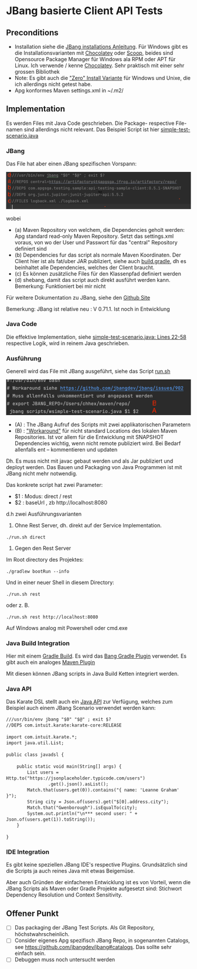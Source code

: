 # JBang basierte Client API Tests

## Preconditions

- Installation siehe die
  [JBang installations Anleitung](https://github.com/jbangdev/jbang#installation).
  Für Windows gibt es die Installationsvarianten mit
  [Chocolatey](https://chocolatey.org) oder [Scoop](https://scoop.sh),
  beides sind Opensource Package Manager für Windows ala RPM oder APT
  für Linux. Ich verwende / kenne [Chocolatey](https://chocolatey.org).
  Sehr praktisch mit einer sehr grossen Bibliothek
- Note: Es gibt auch die ["Zero" Install
  Variante](https://github.com/jbangdev/jbang#zero-install) für Windows
  und Unixe, die ich allerdings nicht getest habe.
- Apg konformes Maven settings.xml in ~/.m2/


## Implementation

Es werden Files mit Java Code geschrieben. Die Package- respective File-
namen sind allerdings nicht relevant. Das Beispiel Script ist hier
[simple-test-scenario.java](scripts/simple-test-scenario.java)

### JBang

Das File hat aber einen JBang spezifischen Vorspann:

![jbang_vor.png](screenshots/jbang_vor.png)

wobei

- (a) Maven Repository von welchem, die Dependencies geholt werden: Apg
  standard read-only Maven Repository. Setzt das settings.xml voraus,
  von wo der User und Passwort für das "central"  Repository definiert
  sind
- (b) Dependencies fur das script als normale Maven Koordinaten. Der
  Client hier ist als fat/uber JAR publiziert, siehe auch
  [build.gradle](../../client/build.gradle), dh es beinhaltet alle
  Dependencies, welches der Client braucht.
- (c) Es können zusätzliche Files für den Klassenpfad definiert werden
- (d) shebang, damit das script auch direkt ausführt werden kann.
  Bemerkung: Funktioniert bei mir nicht

Für weitere Dokumentation zu JBang, siehe den
[Github Site](https://github.com/jbangdev/jbang)

Bemerkung: JBang ist relative neu : V 0.71.1. Ist noch in Entwicklung

### Java Code

Die effektive Implementation, siehe [simple-test-scenario.java: Lines
22-58](scripts/simple-test-scenario.java#L22-L58) respective Logik, wird
in reinem Java geschrieben.


### Ausführung

Generell wird das File mit JBang ausgeführt, siehe das Script
[run.sh](run.sh)

![run.png](screenshots/run.png)

- (A) : The JBang Aufruf des Scripts mit zwei applikatorischen
  Parametern
- (B) : ["Workaround"](https://github.com/jbangdev/jbang/issues/902) für
  nicht standard Locations des lokalen Maven Repositories. Ist vor allem
  für die Entwicklung mit SNAPSHOT Dependencies wichtig, wenn nicht
  remote publiziert wird. Bei Bedarf allenfalls ent – kommentieren und
  updaten

Dh. Es muss nicht mit javac gebaut werden und als Jar publiziert und
deployt werden. Das Bauen und Packaging von Java Programmen ist mit
JBang nicht mehr notwendig.

Das konkrete script hat zwei Parameter:

- $1 : Modus: direct / rest
- $2 : baseUrl , zb http://localhost:8080

d.h zwei Ausführungsvarianten

1. Ohne Rest Server, dh. direkt auf der Service Implementation.

`./run.sh direct`

1. Gegen den Rest Server

Im Root directory des Projektes:

`./gradlew bootRun --info`

Und in einer neuer Shell in diesem Directory:

`./run.sh rest`

oder z. B.

`./run.sh rest http://localhost:8080`


Auf Windows analog mit Powershell oder cmd.exe

### Java Build Integration

Hier mit einem [Gradle Build](build.gradle). Es wird das [Bang Gradle
Plugin](https://github.com/jbangdev/jbang-gradle-plugin) verwendet. Es
gibt auch ein analoges
[Maven Plugin](https://github.com/jbangdev/jbang-maven-plugin)

Mit diesen können JBang scripts in Java Build Ketten integriert werden.

### Java API

Das Karate DSL stellt auch ein
[Java API](https://github.com/intuit/karate#java-api) zur Verfügung,
welches zum Beispiel auch einem JBang Scenario verwendet werden kann:

```
///usr/bin/env jbang "$0" "$@" ; exit $? 
//DEPS com.intuit.karate:karate-core:RELEASE

import com.intuit.karate.*;
import java.util.List;

public class javadsl {

    public static void main(String[] args) {
        List users = Http.to("https://jsonplaceholder.typicode.com/users")
                .get().json().asList();
        Match.that(users.get(0)).contains("{ name: 'Leanne Graham' }");
        String city = Json.of(users).get("$[0].address.city");
        Match.that("Gwenborough").isEqualTo(city);
        System.out.println("\n*** second user: " + Json.of(users.get(1)).toString());
    }

}
```
### IDE Integration

Es gibt keine speziellen JBang IDE's respective Plugins. Grundsätzlich
sind die Scripts ja auch reines Java mit etwas Beigemüse.

Aber auch Gründen der einfacheren Entwicklung ist es von Vorteil, wenn
die JBang Scripts als Maven oder Gradle Projekte aufgesetzt sind:
Stichwort Dependency Resolution und Context Sensitivity.

## Offener Punkt

- [ ] Das packaging der JBang Test Scripts. Als Git Repository,
      höchstwahrscheinlich.
- [ ] Consider eigenes Apg spezifisch JBang Repo, in sogenannten
      Catalogs, see https://github.com/jbangdev/jbang#catalogs. Das
      sollte sehr einfach sein.
- [ ] Debuggen muss noch untersucht werden
